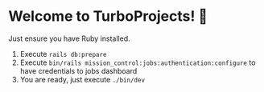 # Welcome to TurboProjects! 🚀

Just ensure you have Ruby installed.

1. Execute `rails db:prepare`
2. Execute `bin/rails mission_control:jobs:authentication:configure` to have credentials to jobs dashboard
3. You are ready, just execute `./bin/dev`